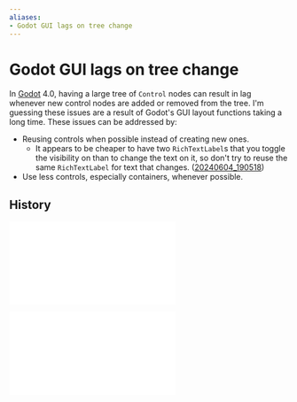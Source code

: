 ```yaml
---
aliases:
- Godot GUI lags on tree change
---
```


# Godot GUI lags on tree change

In [Godot](godot.md) 4.0, having a large tree of `Control` nodes can result in lag whenever new control nodes are added or removed from the tree. I'm guessing these issues are a result of Godot's GUI layout functions taking a long time. These issues can be addressed by:

- Reusing controls when possible instead of creating new ones.
	- It appears to be cheaper to have two `RichTextLabel`s that you toggle the visibility on than to change the text on it, so don't try to reuse the same `RichTextLabel` for text that changes. ([20240604_190518](../entries/20240604_190518.md))
- Use less controls, especially containers, whenever possible.

## History

![20240530_172341](../entries/20240530_172341.md)

![20240604_190518](../entries/20240604_190518.md)
